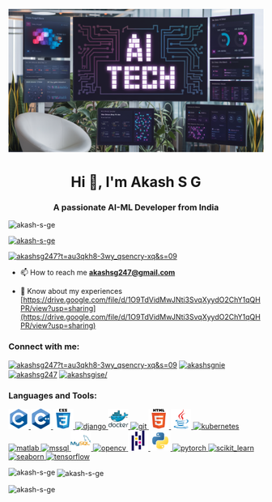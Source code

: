 ![Logo](https://github.com/akash247777/akash247777/blob/main/AI-1.webp)
<h1 align="center">Hi 👋, I'm Akash S G</h1>
<h3 align="center">A passionate AI-ML Developer from India</h3>

<p align="left"> <img src="https://komarev.com/ghpvc/?username=akash-s-ge&label=Profile%20views&color=0e75b6&style=flat" alt="akash-s-ge" /> </p>

<p align="left"> <a href="https://github.com/ryo-ma/github-profile-trophy"><img src="https://github-profile-trophy.vercel.app/?username=akash-s-ge" alt="akash-s-ge" /></a> </p>

<p align="left"> <a href="https://twitter.com/akashsg247?t=au3qkh8-3wy_qsencry-xq&s=09" target="blank"><img src="https://img.shields.io/twitter/follow/akashsg247?t=au3qkh8-3wy_qsencry-xq&s=09?logo=twitter&style=for-the-badge" alt="akashsg247?t=au3qkh8-3wy_qsencry-xq&s=09" /></a> </p>

- 📫 How to reach me **akashsg247@gmail.com**

- 📄 Know about my experiences [https://drive.google.com/file/d/1O9TdVidMwJNti3SvqXyydO2ChY1qQHPR/view?usp=sharing](https://drive.google.com/file/d/1O9TdVidMwJNti3SvqXyydO2ChY1qQHPR/view?usp=sharing)

<h3 align="left">Connect with me:</h3>
<p align="left">
<a href="https://twitter.com/akashsg247?t=au3qkh8-3wy_qsencry-xq&s=09" target="blank"><img align="center" src="https://raw.githubusercontent.com/rahuldkjain/github-profile-readme-generator/master/src/images/icons/Social/twitter.svg" alt="akashsg247?t=au3qkh8-3wy_qsencry-xq&s=09" height="30" width="40" /></a>
<a href="https://linkedin.com/in/akashsgnie" target="blank"><img align="center" src="https://raw.githubusercontent.com/rahuldkjain/github-profile-readme-generator/master/src/images/icons/Social/linked-in-alt.svg" alt="akashsgnie" height="30" width="40" /></a>
<a href="https://www.codechef.com/users/akashsg247" target="blank"><img align="center" src="https://cdn.jsdelivr.net/npm/simple-icons@3.1.0/icons/codechef.svg" alt="akashsg247" height="30" width="40" /></a>
<a href="https://www.leetcode.com/akashsgise/" target="blank"><img align="center" src="https://raw.githubusercontent.com/rahuldkjain/github-profile-readme-generator/master/src/images/icons/Social/leet-code.svg" alt="akashsgise/" height="30" width="40" /></a>
</p>

<h3 align="left">Languages and Tools:</h3>
<p align="left"> <a href="https://www.cprogramming.com/" target="_blank" rel="noreferrer"> <img src="https://raw.githubusercontent.com/devicons/devicon/master/icons/c/c-original.svg" alt="c" width="40" height="40"/> </a> <a href="https://www.w3schools.com/cpp/" target="_blank" rel="noreferrer"> <img src="https://raw.githubusercontent.com/devicons/devicon/master/icons/cplusplus/cplusplus-original.svg" alt="cplusplus" width="40" height="40"/> </a> <a href="https://www.w3schools.com/css/" target="_blank" rel="noreferrer"> <img src="https://raw.githubusercontent.com/devicons/devicon/master/icons/css3/css3-original-wordmark.svg" alt="css3" width="40" height="40"/> </a> <a href="https://www.djangoproject.com/" target="_blank" rel="noreferrer"> <img src="https://cdn.worldvectorlogo.com/logos/django.svg" alt="django" width="40" height="40"/> </a> <a href="https://www.docker.com/" target="_blank" rel="noreferrer"> <img src="https://raw.githubusercontent.com/devicons/devicon/master/icons/docker/docker-original-wordmark.svg" alt="docker" width="40" height="40"/> </a> <a href="https://git-scm.com/" target="_blank" rel="noreferrer"> <img src="https://www.vectorlogo.zone/logos/git-scm/git-scm-icon.svg" alt="git" width="40" height="40"/> </a> <a href="https://www.w3.org/html/" target="_blank" rel="noreferrer"> <img src="https://raw.githubusercontent.com/devicons/devicon/master/icons/html5/html5-original-wordmark.svg" alt="html5" width="40" height="40"/> </a> <a href="https://www.java.com" target="_blank" rel="noreferrer"> <img src="https://raw.githubusercontent.com/devicons/devicon/master/icons/java/java-original.svg" alt="java" width="40" height="40"/> </a> <a href="https://kubernetes.io" target="_blank" rel="noreferrer"> <img src="https://www.vectorlogo.zone/logos/kubernetes/kubernetes-icon.svg" alt="kubernetes" width="40" height="40"/> </a> <a href="https://www.mathworks.com/" target="_blank" rel="noreferrer"> <img src="https://upload.wikimedia.org/wikipedia/commons/2/21/Matlab_Logo.png" alt="matlab" width="40" height="40"/> </a> <a href="https://www.microsoft.com/en-us/sql-server" target="_blank" rel="noreferrer"> <img src="https://www.svgrepo.com/show/303229/microsoft-sql-server-logo.svg" alt="mssql" width="40" height="40"/> </a> <a href="https://www.mysql.com/" target="_blank" rel="noreferrer"> <img src="https://raw.githubusercontent.com/devicons/devicon/master/icons/mysql/mysql-original-wordmark.svg" alt="mysql" width="40" height="40"/> </a> <a href="https://opencv.org/" target="_blank" rel="noreferrer"> <img src="https://www.vectorlogo.zone/logos/opencv/opencv-icon.svg" alt="opencv" width="40" height="40"/> </a> <a href="https://pandas.pydata.org/" target="_blank" rel="noreferrer"> <img src="https://raw.githubusercontent.com/devicons/devicon/2ae2a900d2f041da66e950e4d48052658d850630/icons/pandas/pandas-original.svg" alt="pandas" width="40" height="40"/> </a> <a href="https://www.python.org" target="_blank" rel="noreferrer"> <img src="https://raw.githubusercontent.com/devicons/devicon/master/icons/python/python-original.svg" alt="python" width="40" height="40"/> </a> <a href="https://pytorch.org/" target="_blank" rel="noreferrer"> <img src="https://www.vectorlogo.zone/logos/pytorch/pytorch-icon.svg" alt="pytorch" width="40" height="40"/> </a> <a href="https://scikit-learn.org/" target="_blank" rel="noreferrer"> <img src="https://upload.wikimedia.org/wikipedia/commons/0/05/Scikit_learn_logo_small.svg" alt="scikit_learn" width="40" height="40"/> </a> <a href="https://seaborn.pydata.org/" target="_blank" rel="noreferrer"> <img src="https://seaborn.pydata.org/_images/logo-mark-lightbg.svg" alt="seaborn" width="40" height="40"/> </a> <a href="https://www.tensorflow.org" target="_blank" rel="noreferrer"> <img src="https://www.vectorlogo.zone/logos/tensorflow/tensorflow-icon.svg" alt="tensorflow" width="40" height="40"/> </a> </p>

<p><img align="left" src="https://github-readme-stats.vercel.app/api/top-langs?username=akash-s-ge&show_icons=true&locale=en&layout=compact" alt="akash-s-ge" /></p>

<p>&nbsp;<img align="center" src="https://github-readme-stats.vercel.app/api?username=akash-s-ge&show_icons=true&locale=en" alt="akash-s-ge" /></p>

<p><img align="center" src="https://github-readme-streak-stats.herokuapp.com/?user=akash-s-ge&" alt="akash-s-ge" /></p>
